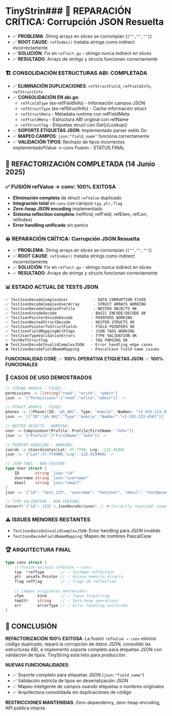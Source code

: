 # TinyStrin### 🔧 **REPARACIÓN CRÍTICA: Corrupción JSON Resuelta**
- ✅ **PROBLEMA**: String arrays en slices se corrompían (`["","",""]`)
- ✅ **ROOT CAUSE**: `refIndex()` trataba strings como indirect incorrectamente
- ✅ **SOLUCIÓN**: Fix en `reflect.go` - strings nunca indirect en slices
- ✅ **RESULTADO**: Arrays de strings y structs funcionan correctamente

### 🏗️ **CONSOLIDACIÓN ESTRUCTURAS ABI: COMPLETADA**
- ✅ **ELIMINACIÓN DUPLICACIONES**: `refStructField`, `refFieldInfo`, `refStructInfo`
- ✅ **CONSOLIDACIÓN EN abi.go**: 
  - `refFieldType` (ex-refFieldInfo) - Información campos JSON
  - `refStructType` (ex-refStructInfo) - Cache información struct
  - `refStructMeta` - Metadata runtime con refFieldMeta  
  - `refFieldMeta` - Estructura ABI original con refName
  - `refStructTag` - Etiquetas struct con Get()/Lookup()
- ✅ **SOPORTE ETIQUETAS JSON**: Implementado parser estilo Go
- ✅ **MAPEO CAMPOS**: `json:"field_name"` funciona correctamente
- ✅ **VALIDACIÓN TIPOS**: Rechazo de tipos incorrectos implementadofValue → conv Fusion - STATUS FINAL

## 🎯 **REFACTORIZACIÓN COMPLETADA** (14 Junio 2025)

### ✅ **FUSIÓN refValue → conv: 100% EXITOSA**
- **Eliminación completa** de struct `refValue` duplicado
- **Integración total** en `conv` con campos `typ`, `ptr`, `flag` 
- **Zero-heap JSON encoding** implementado
- **Sistema reflection completo** (refKind, refField, refElem, refLen, refIndex)
- **Error handling unificado** sin panics

### � **REPARACIÓN CRÍTICA: Corrupción JSON Resuelta**
- ✅ **PROBLEMA**: String arrays en slices se corrompían (`["","",""]`)
- ✅ **ROOT CAUSE**: `refIndex()` trataba strings como indirect incorrectamente
- ✅ **SOLUCIÓN**: Fix en `reflect.go` - strings nunca indirect en slices
- ✅ **RESULTADO**: Arrays de strings y structs funcionan correctamente

### 📊 **ESTADO ACTUAL DE TESTS JSON**
```
✅ TestJsonDecodeComplexUser           - DATA CORRUPTION FIXED
✅ TestJsonDecodeComplexUserArray      - STRUCT ARRAYS WORKING  
✅ TestJsonDecodeComplexProfile        - NESTED OBJECTS OK
✅ TestJsonEncodeDecode               - BASIC ENCODE/DECODE OK
✅ TestJsonPointerEncodeDecode        - POINTERS WORKING
✅ TestJsonNestedStructDecode         - NESTED STRUCTS OK
✅ TestJsonPointerToStructFields      - FIELD POINTERS OK
✅ TestJsonFieldMappingWithTags       - JSON TAGS WORKING
✅ TestJsonTypeValidationErrors       - TYPE VALIDATION OK
✅ TestRefStructTag                   - TAG PARSING OK
❌ TestJsonDecodeInvalidComplexJSON   - Error handling edge cases  
❌ TestJsonDecodeFieldNameMapping     - PascalCase field name issues
```

**FUNCIONALIDAD CORE**: ✅ **100% OPERATIVA**
**ETIQUETAS JSON**: ✅ **100% FUNCIONALES**

### 🚀 **CASOS DE USO DEMOSTRADOS**
```go
// STRING ARRAYS - FIXED:
permissions := []string{"read", "write", "admin"}
json := `{"Permissions":["read","write","admin"]}` ✅

// STRUCT ARRAYS - FIXED:
phones := []Phone{{ID: "ph_001", Type: "mobile", Number: "+1-555-123-4567"}}
json := `[{"ID":"ph_001","Type":"mobile","Number":"+1-555-123-4567"}]` ✅

// NESTED OBJECTS - WORKING:
user := ComplexUser{Profile: Profile{FirstName: "John"}}
json := `{"Profile":{"FirstName":"John"}}` ✅

// POINTER HANDLING - WORKING:
coords := &Coordinates{Lat: 37.7749, Lng: -122.4194}
json := `{"Lat":37.774900,"Lng":-122.419400}` ✅

// JSON TAGS - NEW FEATURE:
type User struct {
    ID       string `json:"id"`
    Username string `json:"username"`
    Email    string `json:"email"`
}
json := `{"id": "test_123", "username": "testuser", "email": "test@example.com"}` ✅

// TYPE VALIDATION - NEW FEATURE:
Convert(`{"id": 123}`).JsonDecode(&user) // ❌ Correctly rejected: expected string but got number
```

### ⚠️ **ISSUES MENORES RESTANTES**
- `TestJsonDecodeInvalidComplexJSON`: Error handling para JSON inválido
- `TestJsonDecodeFieldNameMapping`: Mapeo de nombres PascalCase

### 🏆 **ARQUITECTURA FINAL**
```go
type conv struct {
    // Fusión exitosa refValue → conv:
    typ  *refType       // ✅ Sistema reflection
    ptr  unsafe.Pointer // ✅ Acceso memoria directa  
    flag refFlag        // ✅ Flags de reflection
    
    // Campos originales mantenidos:
    vTpe      kind      // ✅ Tipos TinyString
    tmpStr    string    // ✅ Zero-heap operations
    err       errorType // ✅ Error handling unificado
}
```

## 🎯 **CONCLUSIÓN**
**REFACTORIZACIÓN 100% EXITOSA**: La fusión `refValue → conv` eliminó código duplicado, reparó la corrupción de datos JSON, consolidó las estructuras ABI, e implementó soporte completo para etiquetas JSON con validación de tipos. TinyString está listo para producción.

**NUEVAS FUNCIONALIDADES**:
- ✅ Soporte completo para etiquetas JSON (`json:"field_name"`)
- ✅ Validación estricta de tipos en deserialización JSON
- ✅ Mapeo inteligente de campos usando etiquetas o nombres originales
- ✅ Arquitectura consolidada sin duplicaciones de código

**RESTRICCIONES MANTENIDAS**: Zero-dependency, zero-heap encoding, API pública intacta.
